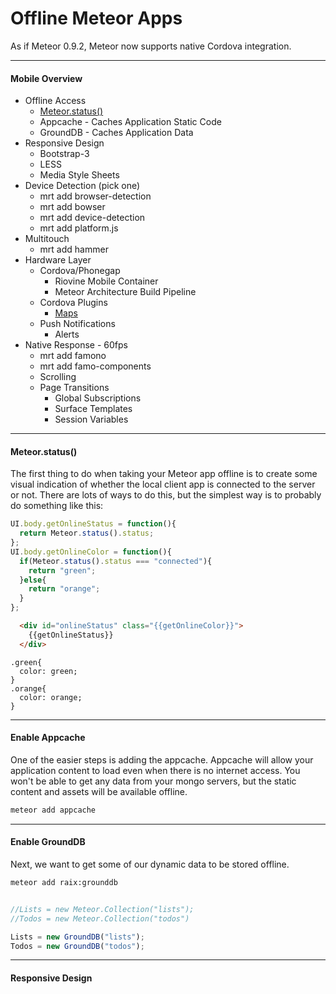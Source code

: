 Offline Meteor Apps
============================================

As if Meteor 0.9.2, Meteor now supports native Cordova integration.  

----------------------------------
####  Mobile Overview

- Offline Access  
  - [Meteor.status()](http://docs.meteor.com/#meteor_status)  
  - Appcache - Caches Application Static Code  
  - GroundDB - Caches Application Data
- Responsive Design  
  - Bootstrap-3  
  - LESS  
  - Media Style Sheets  
- Device Detection (pick one)  
  - mrt add browser-detection  
  - mrt add bowser  
  - mrt add device-detection  
  - mrt add platform.js  
- Multitouch  
  - mrt add hammer  
- Hardware Layer  
  - Cordova/Phonegap  
    - Riovine Mobile Container  
    - Meteor Architecture Build Pipeline  
  - Cordova Plugins  
    - [Maps](https://github.com/wf9a5m75/phonegap-googlemaps-plugin)    
  - Push Notifications  
    - Alerts  
- Native Response - 60fps  
  - mrt add famono  
  - mrt add famo-components  
  - Scrolling  
  - Page Transitions  
    - Global Subscriptions  
    - Surface Templates  
    - Session Variables   

----------------------------------
####  Meteor.status()

The first thing to do when taking your Meteor app offline is to create some visual indication of whether the local client app is connected to the server or not.  There are lots of ways to do this, but the simplest way is to probably do something like this:

````js
UI.body.getOnlineStatus = function(){
  return Meteor.status().status;
};
UI.body.getOnlineColor = function(){
  if(Meteor.status().status === "connected"){
    return "green";
  }else{
    return "orange";
  }
};
````

````html
  <div id="onlineStatus" class="{{getOnlineColor}}">
    {{getOnlineStatus}}
  </div>
````

````less
.green{
  color: green;
}
.orange{
  color: orange;
}
````
----------------------------------
####  Enable Appcache  

One of the easier steps is adding the appcache.  Appcache will allow your application content to load even when there is no internet access.  You won't be able to get any data from your mongo servers, but the static content and assets will be available offline.

````sh
meteor add appcache
````

----------------------------------
####  Enable GroundDB

Next, we want to get some of our dynamic data to be stored offline.  
````sh
meteor add raix:grounddb
````


````js

//Lists = new Meteor.Collection("lists");
//Todos = new Meteor.Collection("todos")

Lists = new GroundDB("lists");
Todos = new GroundDB("todos");
````

----------------------------------
####  Responsive Design  



